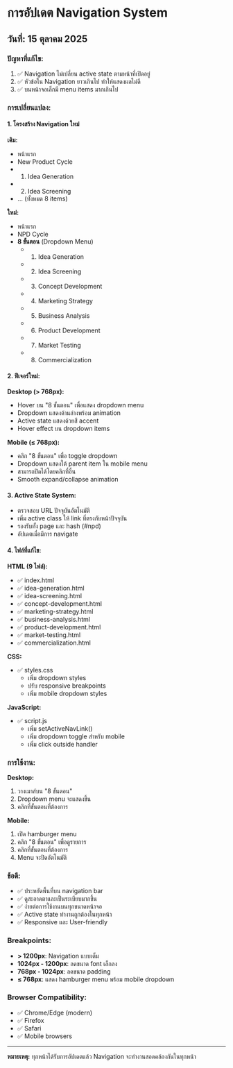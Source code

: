 # การอัปเดต Navigation System

## วันที่: 15 ตุลาคม 2025

### ปัญหาที่แก้ไข:
1. ✅ Navigation ไม่เปลี่ยน active state ตามหน้าที่เปิดอยู่
2. ✅ หัวข้อใน Navigation ยาวเกินไป ทำให้แสดงผลไม่ดี
3. ✅ บนหน้าจอเล็กมี menu items มากเกินไป

### การเปลี่ยนแปลง:

#### 1. โครงสร้าง Navigation ใหม่
**เดิม:**
- หน้าแรก
- New Product Cycle
- 1. Idea Generation
- 2. Idea Screening
- ... (ทั้งหมด 8 items)

**ใหม่:**
- หน้าแรก
- NPD Cycle
- **8 ขั้นตอน** (Dropdown Menu)
  - 1. Idea Generation
  - 2. Idea Screening
  - 3. Concept Development
  - 4. Marketing Strategy
  - 5. Business Analysis
  - 6. Product Development
  - 7. Market Testing
  - 8. Commercialization

#### 2. ฟีเจอร์ใหม่:

**Desktop (> 768px):**
- Hover บน "8 ขั้นตอน" เพื่อแสดง dropdown menu
- Dropdown แสดงด้านล่างพร้อม animation
- Active state แสดงด้วยสี accent
- Hover effect บน dropdown items

**Mobile (≤ 768px):**
- คลิก "8 ขั้นตอน" เพื่อ toggle dropdown
- Dropdown แสดงใต้ parent item ใน mobile menu
- สามารถปิดได้โดยคลิกที่อื่น
- Smooth expand/collapse animation

#### 3. Active State System:
- ตรวจสอบ URL ปัจจุบันอัตโนมัติ
- เพิ่ม active class ให้ link ที่ตรงกับหน้าปัจจุบัน
- รองรับทั้ง page และ hash (#npd)
- อัปเดตเมื่อมีการ navigate

#### 4. ไฟล์ที่แก้ไข:

**HTML (9 ไฟล์):**
- ✅ index.html
- ✅ idea-generation.html
- ✅ idea-screening.html
- ✅ concept-development.html
- ✅ marketing-strategy.html
- ✅ business-analysis.html
- ✅ product-development.html
- ✅ market-testing.html
- ✅ commercialization.html

**CSS:**
- ✅ styles.css
  - เพิ่ม dropdown styles
  - ปรับ responsive breakpoints
  - เพิ่ม mobile dropdown styles

**JavaScript:**
- ✅ script.js
  - เพิ่ม setActiveNavLink()
  - เพิ่ม dropdown toggle สำหรับ mobile
  - เพิ่ม click outside handler

### การใช้งาน:

**Desktop:**
1. วางเมาส์บน "8 ขั้นตอน"
2. Dropdown menu จะแสดงขึ้น
3. คลิกที่ขั้นตอนที่ต้องการ

**Mobile:**
1. เปิด hamburger menu
2. คลิก "8 ขั้นตอน" เพื่อดูรายการ
3. คลิกที่ขั้นตอนที่ต้องการ
4. Menu จะปิดอัตโนมัติ

### ข้อดี:
- ✅ ประหยัดพื้นที่บน navigation bar
- ✅ ดูสะอาดตาและเป็นระเบียบมากขึ้น
- ✅ ง่ายต่อการใช้งานบนทุกขนาดหน้าจอ
- ✅ Active state ทำงานถูกต้องในทุกหน้า
- ✅ Responsive และ User-friendly

### Breakpoints:
- **> 1200px**: Navigation แบบเต็ม
- **1024px - 1200px**: ลดขนาด font เล็กลง
- **768px - 1024px**: ลดขนาด padding
- **≤ 768px**: แสดง hamburger menu พร้อม mobile dropdown

### Browser Compatibility:
- ✅ Chrome/Edge (modern)
- ✅ Firefox
- ✅ Safari
- ✅ Mobile browsers

---

**หมายเหตุ:** ทุกหน้าได้รับการอัปเดตแล้ว Navigation จะทำงานสอดคล้องกันในทุกหน้า

